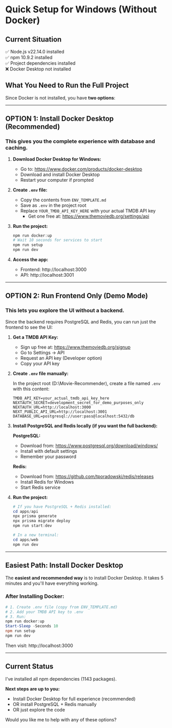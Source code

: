 # Quick Setup for Windows (Without Docker)

## Current Situation

✅ Node.js v22.14.0 installed  
✅ npm 10.9.2 installed  
✅ Project dependencies installed  
❌ Docker Desktop not installed  

## What You Need to Run the Full Project

Since Docker is not installed, you have **two options**:

---

## OPTION 1: Install Docker Desktop (Recommended)

### This gives you the complete experience with database and caching.

1. **Download Docker Desktop for Windows:**
   - Go to: https://www.docker.com/products/docker-desktop
   - Download and install Docker Desktop
   - Restart your computer if prompted

2. **Create `.env` file:**
   - Copy the contents from `ENV_TEMPLATE.md`
   - Save as `.env` in the project root
   - Replace `YOUR_TMDB_API_KEY_HERE` with your actual TMDB API key
     - Get one free at: https://www.themoviedb.org/settings/api

3. **Run the project:**
   ```powershell
   npm run docker:up
   # Wait 10 seconds for services to start
   npm run setup
   npm run dev
   ```

4. **Access the app:**
   - Frontend: http://localhost:3000
   - API: http://localhost:3001

---

## OPTION 2: Run Frontend Only (Demo Mode)

### This lets you explore the UI without a backend.

Since the backend requires PostgreSQL and Redis, you can run just the frontend to see the UI:

1. **Get a TMDB API Key:**
   - Sign up free at: https://www.themoviedb.org/signup
   - Go to Settings → API
   - Request an API key (Developer option)
   - Copy your API key

2. **Create `.env` file manually:**
   
   In the project root (D:\Movie-Recommender), create a file named `.env` with this content:

   ```env
   TMDB_API_KEY=your_actual_tmdb_api_key_here
   NEXTAUTH_SECRET=development_secret_for_demo_purposes_only
   NEXTAUTH_URL=http://localhost:3000
   NEXT_PUBLIC_API_URL=http://localhost:3001
   DATABASE_URL=postgresql://user:pass@localhost:5432/db
   ```

3. **Install PostgreSQL and Redis locally (if you want the full backend):**
   
   **PostgreSQL:**
   - Download from: https://www.postgresql.org/download/windows/
   - Install with default settings
   - Remember your password
   
   **Redis:**
   - Download from: https://github.com/tporadowski/redis/releases
   - Install Redis for Windows
   - Start Redis service

4. **Run the project:**
   ```powershell
   # If you have PostgreSQL + Redis installed:
   cd apps/api
   npx prisma generate
   npx prisma migrate deploy
   npm run start:dev
   
   # In a new terminal:
   cd apps/web
   npm run dev
   ```

---

## Easiest Path: Install Docker Desktop

The **easiest and recommended way** is to install Docker Desktop. It takes 5 minutes and you'll have everything working.

### After Installing Docker:

```powershell
# 1. Create .env file (copy from ENV_TEMPLATE.md)
# 2. Add your TMDB API key to .env
# 3. Run:
npm run docker:up
Start-Sleep -Seconds 10
npm run setup
npm run dev
```

Then visit: http://localhost:3000

---

## Current Status

I've installed all npm dependencies (1143 packages). 

**Next steps are up to you:**
- Install Docker Desktop for full experience (recommended)
- OR install PostgreSQL + Redis manually
- OR just explore the code

Would you like me to help with any of these options?


